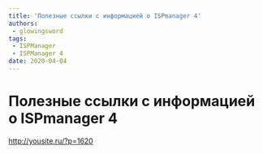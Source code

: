 ```yaml
---
title: 'Полезные ссылки с информацией о ISPmanager 4'
authors: 
 - glowingsword
tags:
 - ISPManager
 - ISPManager 4
date: 2020-04-04
---
```

# Полезные ссылки с информацией о ISPmanager 4
<http://yousite.ru/?p=1620>